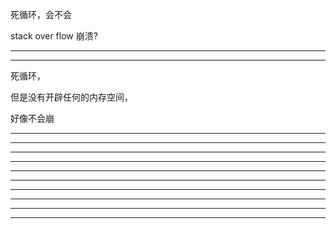 死循环，会不会

stack over flow 崩溃?


<hr>




<hr>


死循环，

但是没有开辟任何的内存空间，


好像不会崩


<hr>


<hr>


<hr>



<hr>



<hr>


<hr>



<hr>


<hr>




<hr>


<hr>

